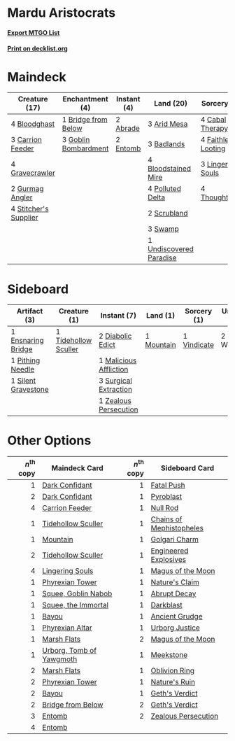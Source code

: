 # Mardu Aristocrats

#### [Export MTGO List](../collection/Mardu%20Aristocrats/Mardu%20Aristocrats.txt)
#### [Print on decklist.org](http://decklist.org/?deckmain=2%09Abrade%0A3%09Arid%20Mesa%0A3%09Badlands%0A4%09Bloodghast%0A4%09Bloodstained%20Mire%0A1%09Bridge%20from%20Below%0A4%09Cabal%20Therapy%0A3%09Carrion%20Feeder%0A2%09Entomb%0A4%09Faithless%20Looting%0A3%09Goblin%20Bombardment%0A4%09Gravecrawler%0A2%09Gurmag%20Angler%0A3%09Lingering%20Souls%0A4%09Polluted%20Delta%0A2%09Scrubland%0A4%09Stitcher's%20Supplier%0A3%09Swamp%0A4%09Thoughtseize%0A1%09Undiscovered%20Paradise&deckside=2%09Diabolic%20Edict%0A1%09Ensnaring%20Bridge%0A1%09Malicious%20Affliction%0A1%09Mountain%0A1%09Pithing%20Needle%0A1%09Silent%20Gravestone%0A3%09Surgical%20Extraction%0A1%09Tidehollow%20Sculler%0A1%09Vindicate%0A2%09Wear/Tear%0A1%09Zealous%20Persecution)
# Maindeck

|                                         Creature (17)                                          |                                        Enchantment (4)                                        |                                    Instant (4)                                    |                                           Land (20)                                            |                                         Sorcery (15)                                         |
|------------------------------------------------------------------------------------------------|-----------------------------------------------------------------------------------------------|-----------------------------------------------------------------------------------|------------------------------------------------------------------------------------------------|----------------------------------------------------------------------------------------------|
|4 [Bloodghast](http://gatherer.wizards.com/Pages/Card/Details.aspx?multiverseid=438648)         |1 [Bridge from Below](http://gatherer.wizards.com/Pages/Card/Details.aspx?multiverseid=370353) |2 [Abrade](http://gatherer.wizards.com/Pages/Card/Details.aspx?multiverseid=430772)|3 [Arid Mesa](http://gatherer.wizards.com/Pages/Card/Details.aspx?multiverseid=426054)          |4 [Cabal Therapy](http://gatherer.wizards.com/Pages/Card/Details.aspx?multiverseid=265166)    |
|3 [Carrion Feeder](http://gatherer.wizards.com/Pages/Card/Details.aspx?multiverseid=413626)     |3 [Goblin Bombardment](http://gatherer.wizards.com/Pages/Card/Details.aspx?multiverseid=386323)|2 [Entomb](http://gatherer.wizards.com/Pages/Card/Details.aspx?multiverseid=270456)|3 [Badlands](http://gatherer.wizards.com/Pages/Card/Details.aspx?multiverseid=382852)           |4 [Faithless Looting](http://gatherer.wizards.com/Pages/Card/Details.aspx?multiverseid=413670)|
|4 [Gravecrawler](http://gatherer.wizards.com/Pages/Card/Details.aspx?multiverseid=409635)       |                                                                                               |                                                                                   |4 [Bloodstained Mire](http://gatherer.wizards.com/Pages/Card/Details.aspx?multiverseid=405094)  |3 [Lingering Souls](http://gatherer.wizards.com/Pages/Card/Details.aspx?multiverseid=425837)  |
|2 [Gurmag Angler](http://gatherer.wizards.com/Pages/Card/Details.aspx?multiverseid=391850)      |                                                                                               |                                                                                   |4 [Polluted Delta](http://gatherer.wizards.com/Pages/Card/Details.aspx?multiverseid=405104)     |4 [Thoughtseize](http://gatherer.wizards.com/Pages/Card/Details.aspx?multiverseid=438676)     |
|4 [Stitcher's Supplier](http://gatherer.wizards.com/Pages/Card/Details.aspx?multiverseid=447257)|                                                                                               |                                                                                   |2 [Scrubland](http://gatherer.wizards.com/Pages/Card/Details.aspx?multiverseid=383083)          |                                                                                              |
|                                                                                                |                                                                                               |                                                                                   |3 [Swamp](http://gatherer.wizards.com/Pages/Card/Details.aspx?multiverseid=439603)              |                                                                                              |
|                                                                                                |                                                                                               |                                                                                   |1 [Undiscovered Paradise](http://gatherer.wizards.com/Pages/Card/Details.aspx?multiverseid=3755)|                                                                                              |


# Sideboard

|                                         Artifact (3)                                         |                                         Creature (1)                                          |                                           Instant (7)                                           |                                      Land (1)                                       |                                     Sorcery (1)                                      |Unknown (2)|
|----------------------------------------------------------------------------------------------|-----------------------------------------------------------------------------------------------|-------------------------------------------------------------------------------------------------|-------------------------------------------------------------------------------------|--------------------------------------------------------------------------------------|-----------|
|1 [Ensnaring Bridge](http://gatherer.wizards.com/Pages/Card/Details.aspx?multiverseid=442213) |1 [Tidehollow Sculler](http://gatherer.wizards.com/Pages/Card/Details.aspx?multiverseid=370375)|2 [Diabolic Edict](http://gatherer.wizards.com/Pages/Card/Details.aspx?multiverseid=442074)      |1 [Mountain](http://gatherer.wizards.com/Pages/Card/Details.aspx?multiverseid=439604)|1 [Vindicate](http://gatherer.wizards.com/Pages/Card/Details.aspx?multiverseid=413752)|2 Wear/Tear|
|1 [Pithing Needle](http://gatherer.wizards.com/Pages/Card/Details.aspx?multiverseid=425815)   |                                                                                               |1 [Malicious Affliction](http://gatherer.wizards.com/Pages/Card/Details.aspx?multiverseid=413638)|                                                                                     |                                                                                      |           |
|1 [Silent Gravestone](http://gatherer.wizards.com/Pages/Card/Details.aspx?multiverseid=439846)|                                                                                               |3 [Surgical Extraction](http://gatherer.wizards.com/Pages/Card/Details.aspx?multiverseid=397706) |                                                                                     |                                                                                      |           |
|                                                                                              |                                                                                               |1 [Zealous Persecution](http://gatherer.wizards.com/Pages/Card/Details.aspx?multiverseid=413755) |                                                                                     |                                                                                      |           |


# Other Options

|*n*<sup>th</sup> copy|                                           Maindeck Card                                           |*n*<sup>th</sup> copy|                                          Sideboard Card                                           |
|--------------------:|---------------------------------------------------------------------------------------------------|--------------------:|---------------------------------------------------------------------------------------------------|
|                    1|[Dark Confidant](http://gatherer.wizards.com/Pages/Card/Details.aspx?multiverseid=370413)          |                    1|[Fatal Push](http://gatherer.wizards.com/Pages/Card/Details.aspx?multiverseid=423724)              |
|                    2|[Dark Confidant](http://gatherer.wizards.com/Pages/Card/Details.aspx?multiverseid=370413)          |                    1|[Pyroblast](http://gatherer.wizards.com/Pages/Card/Details.aspx?multiverseid=159243)               |
|                    4|[Carrion Feeder](http://gatherer.wizards.com/Pages/Card/Details.aspx?multiverseid=413626)          |                    1|[Null Rod](http://gatherer.wizards.com/Pages/Card/Details.aspx?multiverseid=383034)                |
|                    1|[Tidehollow Sculler](http://gatherer.wizards.com/Pages/Card/Details.aspx?multiverseid=370375)      |                    1|[Chains of Mephistopheles](http://gatherer.wizards.com/Pages/Card/Details.aspx?multiverseid=159823)|
|                    1|[Mountain](http://gatherer.wizards.com/Pages/Card/Details.aspx?multiverseid=439604)                |                    1|[Golgari Charm](http://gatherer.wizards.com/Pages/Card/Details.aspx?multiverseid=430396)           |
|                    2|[Tidehollow Sculler](http://gatherer.wizards.com/Pages/Card/Details.aspx?multiverseid=370375)      |                    1|[Engineered Explosives](http://gatherer.wizards.com/Pages/Card/Details.aspx?multiverseid=370549)   |
|                    4|[Lingering Souls](http://gatherer.wizards.com/Pages/Card/Details.aspx?multiverseid=425837)         |                    1|[Magus of the Moon](http://gatherer.wizards.com/Pages/Card/Details.aspx?multiverseid=438704)       |
|                    1|[Phyrexian Tower](http://gatherer.wizards.com/Pages/Card/Details.aspx?multiverseid=10677)          |                    1|[Nature's Claim](http://gatherer.wizards.com/Pages/Card/Details.aspx?multiverseid=438743)          |
|                    1|[Squee, Goblin Nabob](http://gatherer.wizards.com/Pages/Card/Details.aspx?multiverseid=370461)     |                    1|[Abrupt Decay](http://gatherer.wizards.com/Pages/Card/Details.aspx?multiverseid=425971)            |
|                    1|[Squee, the Immortal](http://gatherer.wizards.com/Pages/Card/Details.aspx?multiverseid=443034)     |                    1|[Darkblast](http://gatherer.wizards.com/Pages/Card/Details.aspx?multiverseid=87922)                |
|                    1|[Bayou](http://gatherer.wizards.com/Pages/Card/Details.aspx?multiverseid=382860)                   |                    1|[Ancient Grudge](http://gatherer.wizards.com/Pages/Card/Details.aspx?multiverseid=425913)          |
|                    1|[Phyrexian Altar](http://gatherer.wizards.com/Pages/Card/Details.aspx?multiverseid=23226)          |                    1|[Urborg Justice](http://gatherer.wizards.com/Pages/Card/Details.aspx?multiverseid=4472)            |
|                    1|[Marsh Flats](http://gatherer.wizards.com/Pages/Card/Details.aspx?multiverseid=426064)             |                    2|[Magus of the Moon](http://gatherer.wizards.com/Pages/Card/Details.aspx?multiverseid=438704)       |
|                    1|[Urborg, Tomb of Yawgmoth](http://gatherer.wizards.com/Pages/Card/Details.aspx?multiverseid=287330)|                    1|[Meekstone](http://gatherer.wizards.com/Pages/Card/Details.aspx?multiverseid=425811)               |
|                    2|[Marsh Flats](http://gatherer.wizards.com/Pages/Card/Details.aspx?multiverseid=426064)             |                    1|[Oblivion Ring](http://gatherer.wizards.com/Pages/Card/Details.aspx?multiverseid=205396)           |
|                    2|[Phyrexian Tower](http://gatherer.wizards.com/Pages/Card/Details.aspx?multiverseid=10677)          |                    1|[Nature's Ruin](http://gatherer.wizards.com/Pages/Card/Details.aspx?multiverseid=4232)             |
|                    2|[Bayou](http://gatherer.wizards.com/Pages/Card/Details.aspx?multiverseid=382860)                   |                    1|[Geth's Verdict](http://gatherer.wizards.com/Pages/Card/Details.aspx?multiverseid=214376)          |
|                    2|[Bridge from Below](http://gatherer.wizards.com/Pages/Card/Details.aspx?multiverseid=370353)       |                    2|[Geth's Verdict](http://gatherer.wizards.com/Pages/Card/Details.aspx?multiverseid=214376)          |
|                    3|[Entomb](http://gatherer.wizards.com/Pages/Card/Details.aspx?multiverseid=270456)                  |                    2|[Zealous Persecution](http://gatherer.wizards.com/Pages/Card/Details.aspx?multiverseid=413755)     |
|                    4|[Entomb](http://gatherer.wizards.com/Pages/Card/Details.aspx?multiverseid=270456)                  |                     |                                                                                                   |


